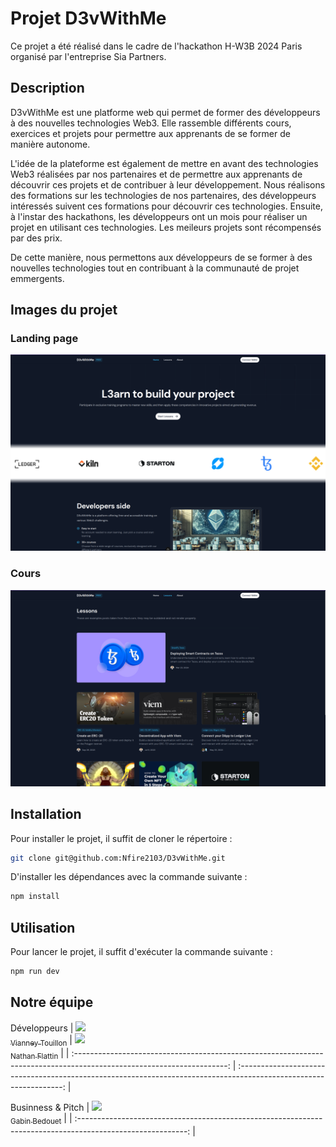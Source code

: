 # Projet D3vWithMe

Ce projet a été réalisé dans le cadre de l'hackathon H-W3B 2024 Paris organisé par l'entreprise Sia Partners.

## Description

D3vWithMe est une platforme web qui permet de former des développeurs à des nouvelles technologies Web3. Elle rassemble différents cours, exercices et projets pour permettre aux apprenants de se former de manière autonome.

L'idée de la plateforme est également de mettre en avant des technologies Web3 réalisées par nos partenaires et de permettre aux apprenants de découvrir ces projets et de contribuer à leur développement. Nous réalisons des formations sur les technologies de nos partenaires, des développeurs intéressés suivent ces formations pour découvrir ces technologies. Ensuite, à l'instar des hackathons, les développeurs ont un mois pour réaliser un projet en utilisant ces technologies. Les meileurs projets sont récompensés par des prix.

De cette manière, nous permettons aux développeurs de se former à des nouvelles technologies tout en contribuant à la communauté de projet emmergents.

## Images du projet

### Landing page

![Landing page](/screenshots/landing-page.png)

### Cours

![Courses](/screenshots/courses.png)

## Installation

Pour installer le projet, il suffit de cloner le répertoire :

```bash
git clone git@github.com:Nfire2103/D3vWithMe.git
```

D'installer les dépendances avec la commande suivante :

```bash
npm install
```

## Utilisation

Pour lancer le projet, il suffit d'exécuter la commande suivante :

```bash
npm run dev
```

## Notre équipe

Développeurs
| [<img src="https://github.com/tvianney.png" width=85><br><sub>Vianney Touillon</sub>](https://github.com/LeTamanoir) | [<img src="https://github.com/Nfire2103.png" width=85><br><sub>Nathan Flattin</sub>](https://github.com/Nfire2103) |
| :--------------------------------------------------------------------------------------------------------------------: | :----------------------------------------------------------------------------------------------------------------: |

Businness & Pitch
| [<img src="https://media.licdn.com/dms/image/D4E03AQHj2nI4Cs4cgA/profile-displayphoto-shrink_800_800/0/1686075227929?e=1721865600&v=beta&t=VlK2w_Sj0fwR0y3qlkguMyBD5J7R6GhUOs8_pKGxcIQ" width=85><br><sub>Gabin Bedouet</sub>](https://www.linkedin.com/in/gabin-bedouet/) |
| :---------------------------------------------------------------------------------------------------------: |

